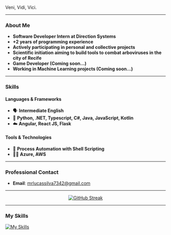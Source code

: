 
Veni, Vidi, Vici.

---

### About Me
- **Software Developer Intern at Direction Systems**
- **+2 years of programming experience**
- **Actively participating in personal and collective projects**
- **Scientific initiation aiming to build tools to combat arboviruses in the city of Recife**
- **Game Developer (Coming soon...)**
- **Working in Machine Learning projects (Coming soon...)**

---

### Skills

#### Languages & Frameworks
- 🗣️ **Intermediate English**
- 🥶 **Python, .NET, Typescript, C#, Java, JavaScript, Kotlin**
- ☁️ **Angular, React JS, Flask**

#### Tools & Technologies
- 🐉 **Process Automation with Shell Scripting**
- 😶‍🌫️ **Azure, AWS**

---

### Professional Contact

- **Email**: [mrlucassilva7342@gmail.com](mailto:mrlucassilva7342@gmail.com)

---

<div align="center">
  <a href="https://git.io/streak-stats"><img src="https://github-readme-streak-stats.herokuapp.com?user=j0jds&theme=transparent" alt="GitHub Streak" /></a>
</div>

---

### My Skills

[![My Skills](https://skillicons.dev/icons?i=dotnet,angular,cs,python,js,java,scss,react,ts,kotlin,sqlite,flask,html,css,bash)](https://skillicons.dev)
